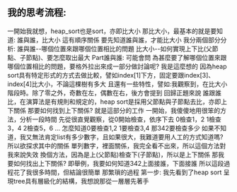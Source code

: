 我的思考流程:
------
一開始我就想，heap_sort也是sort，亦即比大小
那比大小，最基本的就是要知道: 誰與誰，比大小
這有順序關係
要先知道誰與誰，才能比大小
我分兩個部分分析:
誰與誰--哪個位置來跟哪個位置相比的問題
比大小--如何實現上下比(父節點、子節點)、要怎麼取出最大
Part誰與誰:
可能會問
為甚麼要了解哪個位置來跟哪個位置相比的問題，要格外拉出來成一部分做討論呢?
我是這麼想的
因為heap sort具有特定形式的方式去做比較，譬如index[1]下方，固定要跟index[3]、index[4]比大小，不論這棵樹有多大
且還有一些特性，譬如:我觀察到，在比大小階段時。除了零之外，奇數在左，偶數在右，後方會提到
回歸正題來說
誰跟誰比，在演算法是有規則和規定的，heap sort是採用父節點與子節點去比，亦即上下關係
那要如何找到上下關係?
就是這部分的工作
一開始，我傻傻地用很笨的方法，分析一段時間
先從很直覺觀察，從0開始檢查，依序下去
0檢查1，2
1檢查3，4
2檢查5，6
...
怎麼知道0要檢查1,2
1要檢查3,4
那342要檢查多少
如果不知道，我又無法肯定list有多少數字，且如果很大，我難道要用人工的方式知道嗎?
所以欲探求其中的關係
單列數字，裡面關係，我完全看不出來，所以這個方法對我來說失效
換個方法，因為是上(父節點)檢查下(子節點)，所以是上下關係
那我要如何找出上下關係?
即舉例，我要如何知道342上面接誰，下面接誰
所以這段過程花了我很多時間，但結論很簡單
那繁瑣的過程
第一步:
我先看到了heap sort 呈現tree具有層級化的結構，我想說那從一層層先著手
